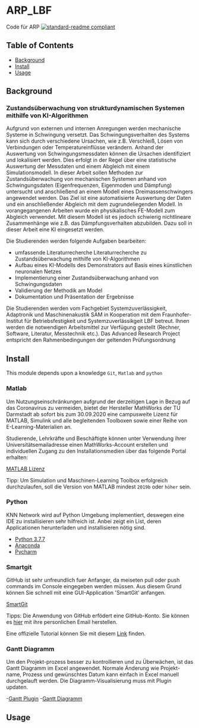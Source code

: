 # ARP_LBF
Code für ARP
[![standard-readme compliant](https://img.shields.io/badge/readme%20style-standard-brightgreen.svg?style=flat-square)](https://github.com/RichardLitt/standard-readme)

## Table of Contents
- [Background](#background)
- [Install](#install)
- [Usage](#usage)

## Background
### Zustandsüberwachung von strukturdynamischen Systemen mithilfe von KI-Algorithmen

Aufgrund von externen und internen Anregungen werden mechanische Systeme in Schwingung versetzt. Das Schwingungsverhalten des Systems kann sich durch verschiedene Ursachen, wie z.B. Verschleiß, Lösen von Verbindungen oder Temperatureinflüsse verändern. Anhand der Auswertung von Schwingungsmessdaten können die Ursachen identifiziert und lokalisiert werden. Dies erfolgt in der Regel über eine statistische Auswertung der Messdaten und einem Abgleich mit einem Simulationsmodell. In dieser Arbeit sollen Methoden zur Zustandsüberwachung von mechanischen Systemen anhand von Schwingungsdaten (Eigenfrequenzen, Eigenmoden und Dämpfung) untersucht und anschließend an einem Modell eines Dreimassenschwingers angewendet werden. Das Ziel ist eine automatisierte Auswertung der Daten und ein anschließender Abgleich mit dem zugrundeliegenden Modell. In vorangegangenen Arbeiten wurde ein physikalisches FE-Modell zum Abgleich verwendet. Mit diesem Modell ist es jedoch schwierig nichtlineare Zusammenhänge wie z.B. das Dämpfungsverhalten abzubilden. Dazu soll in dieser Arbeit eine KI eingesetzt werden.

Die Studierenden werden folgende Aufgaben bearbeiten:
- umfassende Literaturrecherche Literaturrecherche zu Zustandsüberwachung mithilfe von KI-Algorithmen
- Aufbau eines KI-Modells des Demonstrators auf Basis eines künstlichen neuronalen Netzes
- Implementierung einer Zustandsüberwachung anhand von Schwingungsdaten
- Validierung der Methodik am Model
- Dokumentation und Präsentation der Ergebnisse

Die Studierenden werden vom Fachgebiet Systemzuverlässigkeit, Adaptronik und Maschinenakustik SAM in Kooperation mit dem Fraunhofer-Institut für Betriebsfestigkeit und Systemzuverlässikgeit LBF betreut. Ihnen werden die notwendigen Arbeitsmittel zur Verfügung gestellt (Rechner, Software, Literatur, Messtechnik etc.). Das Advanced Research Project entspricht den Rahmenbedingungen der geltenden Prüfungsordnung

## Install

This module depends upon a knowledge `Git`, `Matlab` and `python` 

### Matlab
Um Nutzungseinschränkungen aufgrund der derzeitigen Lage in Bezug auf das Coronavirus zu vermeiden, bietet der Hersteller MathWorks der TU Darmstadt ab sofort bis zum 30.09.2020 eine campusweite Lizenz für MATLAB, Simulink und alle begleitenden Toolboxen sowie einer Reihe von E-Learning-Materialien an.

Studierende, Lehrkräfte und Beschäftigte können unter Verwendung ihrer Universitätsemailadresse einen MathWorks-Account erstellen und individuellen Zugang zu den Installationsmedien über das folgende Portal erhalten:

[MATLAB Lizenz](https://www.mathworks.com/academia/tah-portal/tu-darmstadt-31483887.html)

Tipp: Um Simulation und Maschinen-Learning Toolbox erfolgreich durchzulaufen, soll die Version von MATLAB mindest `2019b` oder `höher` sein. 

### Python
KNN Network wird auf Python Umgebung implementiert, deswegen eine IDE zu installisieren sehr hilfreich ist. Anbei zeigt ein List, deren Applicationen herunterladen und installisieren nötig sind.
- [Python 3.7.7](https://www.python.org/downloads/release/python-377/)
- [Anaconda](https://www.anaconda.com/distribution/)
- [Pycharm](https://www.jetbrains.com/pycharm/download/#section=windows)

### Smartgit
GitHub ist sehr unfreundlich fuer Anfanger, da meiseten pull oder push commands im Console eingegeben werden müssen. Aus diesem Grund können Sie schnell mit eine GUI-Application 'SmartGit' anfangen.

[SmartGit](https://www.syntevo.com/smartgit/download/)

Tipps: Die Anwendung von GitHub erfödert eine GitHub-Konto. Sie können es [hier](https://github.com/join?return_to=%2Flogin%2Foauth%2Fauthorize%3Fclient_id%3D78a2ba87f071c28e65bb%26redirect_uri%3Dhttps%253A%252F%252Fcircleci.com%252Fauth%252Fgithub%253Freturn-to%253D%25252F%26scope%3Drepo%252Cuser%253Aemail%26state%3DBf3UJZ_V-LRShzGzzfZ47Cq7Xf1Mnn9ey93OiEvoqB086Iauza-UdWV1n-IITNlHdBsPgv8nlO6x6x8L&source=oauth) mit ihre personlichen Email herstellen.

Eine offizielle Tutorial können Sie mit diesem [Link](https://guides.github.com/activities/hello-world/) finden.

### Gantt Diagramm
Um den Projekt-prozess besser zu kontrollieren und zu Überwächen, ist das Gantt Diagramm im Excel angewendet.
Normale Änderung wie Projekt-name, Prozess und gewünschtes Datum kann einfach in Excel manuell durchgelauft werden. Die Diagramm-Visualisierung muss mit Plugin updaten.

-[Gantt Plugin](https://appsource.microsoft.com/zh-cn/product/office/WA200001095?src=office&corrid=d429bcc5-7269-42ca-bfe0-1d82b9d8f5bc&omexanonuid=fe50c9e6-ab1c-4c1e-a758-8fe11ebd0286&referralurl=)
-[Gantt Diagramm](https://1drv.ms/x/s!AoFQHZ8wru691GZRtCRijcDHQ6Jp?e=7xtmd6)

## Usage
